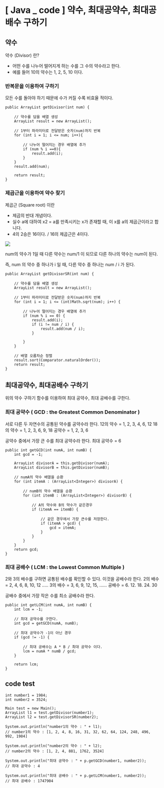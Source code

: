 # [ Java _ code ] 약수, 최대공약수, 최대공배수 구하기
## 약수
약수 (Divisor) 란?
- 어떤 수를 나누어 떨어지게 하는 수를 그 수의 약수라고 한다.
- 예를 들어 10의 약수는 1, 2, 5, 10 이다.

### 반복문을 이용하여 구하기
모든 수를 돌아야 하기 때문에 수가 커질 수록 비효율 적이다.

```
public ArrayList getDivisor(int num) { 

	// 약수를 담을 배열 생성
    ArrayList result = new ArrayList();  

    // 1부터 파라미터로 전달받은 숫자(num)까지 반복
    for (int i = 1; i <= num; i++){  
    
		// 나누어 떨어지는 경우 배열에 추가
        if (num % i ==0){  
            result.add(i);  
        }  
    }  
    result.add(num);  
  
    return result;  
}
```

### 제곱근을 이용하여 약수 찾기
제곱근 (Square root) 이란 
- 제곱의 반대 개념이다.
- 실수 a에 대하여 x2 = a를 만족시키는 x가 존재할 때, 이 x를 a의 제곱근이라고 합니다.
- 4의 2승은 16이다. / 16의 제곱근은 4이다.

![](https://i.imgur.com/9G1j7JP.png)

num의 약수가 1일 때 다른 약수는 num/1 이 되므로 다른 하나의 약수는 num이 된다.

즉, num 의 약수 중 하나가 i 일 때, 다른 약수 중 하나는 num / i 가 된다.

```
public ArrayList getDivisorSR(int num) {  
  
    // 약수를 담을 배열 생성  
    ArrayList result = new ArrayList();  
  
    // 1부터 파라미터로 전달받은 숫자(num)까지 반복  
    for (int i = 1; i <= (int)Math.sqrt(num); i++) {  
  
        // 나누어 떨어지는 경우 배열에 추가  
        if (num % i == 0) {  
            result.add(i);  
            if (i != num / i) {  
                result.add(num / i);  
            }  
  
        }  
    }
    
    // 배열 오름차순 정렬  
    result.sort(Comparator.naturalOrder());  
    return result;  
} 
```




## 최대공약수, 최대공배수 구하기
위의 약수 구하기 함수를 이용하여 최대 공약수, 최대 공배수를 구한다.

### 최대 공약수 ( GCD : the Greatest Common Denominator )
서로 다른 두 자연수의 공통된 약수를 공약수라 한다.
12의 약수 = 1, 2, 3, 4, 6, 12
18의 약수 = 1, 2, 3, 6, 9, 18
공약수 = 1, 2, 3, 6

공약수 중에서 가장 큰 수를 최대 공약수라 한다.
최대 공약수 = 6

```
public int getGCD(int numA, int numB) {  
    int gcd = -1;  
  
    ArrayList divisorA = this.getDivisor(numA);  
    ArrayList divisorB = this.getDivisor(numB);  

	// numA의 약수 배열을 순환
    for (int itemA : (ArrayList<Integer>) divisorA) {
	
	    // numB의 약수 배열을 순환
        for (int itemB : (ArrayList<Integer>) divisorB) {  
        
		    // A의 약수와 B의 약수가 같은경우
            if (itemA == itemB) { 
            
	            // 같은 경우에서 가장 큰수를 저장한다.
                if (itemA > gcd) {  
                    gcd = itemA;  
                }  
            }  
        }  
    }  
    return gcd;  
}
```

### 최대 공배수 ( LCM : the Lowest Common Multiple )

2와 3의 배수를 구하면 공통된 배수를 확인할 수 있다. 이것을 공배수라 한다.
2의 배수 = 2, 4, 6, 8, 10, 12 .....
3의 배수 = 3, 6, 9, 12, 15, ......
공배수 = 6. 12. 18. 24. 30

공배수 중에서 가장 작은 수를 최소 공배수라 한다.

```
public int getLCM(int numA, int numB) {  
    int lcm = -1;  

	// 최대 공약수를 구한다.
    int gcd = getGCD(numA, numB);  

	// 최대 공약수가 -1이 아닌 경우
    if (gcd != -1) {  

		// 최대 공배수는 A * B / 최대 공약수 이다.
        lcm = numA * numB / gcd;  
    }  
  
    return lcm;  
}
```

## code test
```
int number1 = 1984;  
int number2 = 3524;  
  
Main test = new Main();  
ArrayList l1 = test.getDivisor(number1);  
ArrayList l2 = test.getDivisorSR(number2);

System.out.println("number1의 약수 : " + l1);  
// number1의 약수 : [1, 2, 4, 8, 16, 31, 32, 62, 64, 124, 248, 496, 992, 1984]

System.out.println("number2의 약수 : " + l2);  
// number2의 약수 : [1, 2, 4, 881, 1762, 3524] 
  
System.out.println("최대 공약수 : " + p.getGCD(number1, number2));  
// 최대 공약수 : 4

System.out.println("최대 공배수 : " + p.getLCM(number1, number2));
// 최대 공배수 : 1747904
```